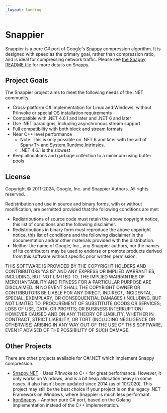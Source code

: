 ```yaml
---
_layout: landing
---
```


# Snappier

Snappier is a pure C# port of Google's [Snappy](https://github.com/google/snappy) compression algorithm. It is designed with speed as the primary goal, rather than compression ratio, and is ideal for compressing network traffic. Please see [the Snappy README file](https://github.com/google/snappy/blob/master/README.md) for more details on Snappy.

## Project Goals

The Snappier project aims to meet the following needs of the .NET community.

- Cross-platform C# implementation for Linux and Windows, without P/Invoke or special OS installation requirements
- Compatible with .NET 4.6.1 and later and .NET 6 and later
- Use .NET paradigms, including asynchronous stream support
- Full compatibility with both block and stream formats
- Near C++ level performance
  - Note: This is only possible on .NET 6 and later with the aid of [Span&lt;T&gt;](https://docs.microsoft.com/en-us/dotnet/api/system.span-1?view=netcore-3.1) and [System.Runtime.Intrinsics](https://fiigii.com/2019/03/03/Hardware-intrinsic-in-NET-Core-3-0-Introduction/).
  - .NET 4.6.1 is the slowest
- Keep allocations and garbage collection to a minimum using buffer pools

## License

Copyright &copy; 2011-2024, Google, Inc. and Snappier Authors.
All rights reserved.

Redistribution and use in source and binary forms, with or without
modification, are permitted provided that the following conditions are
met:

* Redistributions of source code must retain the above copyright
notice, this list of conditions and the following disclaimer.
* Redistributions in binary form must reproduce the above
copyright notice, this list of conditions and the following disclaimer
in the documentation and/or other materials provided with the
distribution.
* Neither the name of Google, Inc., any Snappier authors, nor the 
names of its contributors may be used to endorse or promote products 
derived from this software without specific prior written permission.

THIS SOFTWARE IS PROVIDED BY THE COPYRIGHT HOLDERS AND CONTRIBUTORS
"AS IS" AND ANY EXPRESS OR IMPLIED WARRANTIES, INCLUDING, BUT NOT
LIMITED TO, THE IMPLIED WARRANTIES OF MERCHANTABILITY AND FITNESS FOR
A PARTICULAR PURPOSE ARE DISCLAIMED. IN NO EVENT SHALL THE COPYRIGHT
OWNER OR CONTRIBUTORS BE LIABLE FOR ANY DIRECT, INDIRECT, INCIDENTAL,
SPECIAL, EXEMPLARY, OR CONSEQUENTIAL DAMAGES (INCLUDING, BUT NOT
LIMITED TO, PROCUREMENT OF SUBSTITUTE GOODS OR SERVICES; LOSS OF USE,
DATA, OR PROFITS; OR BUSINESS INTERRUPTION) HOWEVER CAUSED AND ON ANY
THEORY OF LIABILITY, WHETHER IN CONTRACT, STRICT LIABILITY, OR TORT
(INCLUDING NEGLIGENCE OR OTHERWISE) ARISING IN ANY WAY OUT OF THE USE
OF THIS SOFTWARE, EVEN IF ADVISED OF THE POSSIBILITY OF SUCH DAMAGE.

## Other Projects

There are other projects available for C#/.NET which implement Snappy compression.

- [Snappy.NET](https://snappy.machinezoo.com/) - Uses P/Invoke to C++ for great performance. However, it only works on Windows, and is a bit heap allocation heavy in some cases. It also hasn't been updated since 2014 (as of 10/2020). This project may still be the best choice if your project is on the legacy .NET Framework on Windows, where Snappier is much less performant.
- [IronSnappy](https://github.com/aloneguid/IronSnappy) - Another pure C# port, based on the Golang implementation instead of the C++ implementation.
